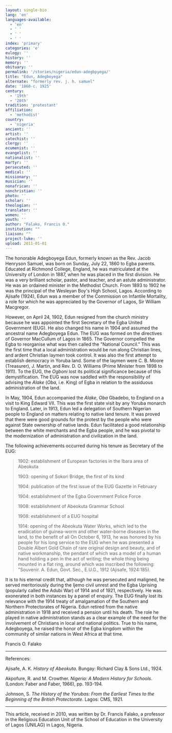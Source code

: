 ```yaml
---
layout: single-bio
lang: 'en'
languages-available:
  - 'en'
  - ' '
  - ' '
  - ' '
index: 'primary'
categories: 'e'
eulogy: ''
history: ''
memory: ''
obituary: ''
permalink: '/stories/nigeria/edun-adegbpyega/'
title: "Edun, Adegboyega"
alternate: "formerly rev. j. h. samuel"
date: '1860-c. 1925'
century:
  - '19th'
  - '20th'
tradition: 'protestant'
affiliation:
  - 'methodist'
country:
  - 'nigeria'
ancient: ''
artist: ''
catechist: ''
clergy: ''
ecumenist: ''
evangelist: ''
nationalist: ''
martyr: ''
persecuted: ''
medical: ''
missionary: ''
musician: ''
nonafrican: ''
nonchristian: ''
photo: ''
scholar: ''
theologian: ''
translator: ''
women: ''
youth: ''
author: "Falako, Francis O."
institution: ""
liaison: ""
project-luke: ''
upload: 2011-01-01
---
```




The honorable Adegboyega Edun, formerly known as the Rev. Jacob Henryson Samuel, was born on Sunday, July 22, 1860 to Egba parents. Educated at Richmond College, England, he was matriculated at the University of London in 1887, when he was placed in the first division. He was a very brilliant scholar, pastor, and teacher, and an astute administrator. He was an ordained minister in the Methodist Church. From 1893 to 1902 he was the principal of the Wesleyan Boy's High School, Lagos. According to Ajisafe (1924), Edun was a member of the Commission on Infantile Mortality, a role for which he was appreciated by the Governor of Lagos, Sir William Macgregor.

However, on April 24, 1902, Edun resigned from the church ministry because he was appointed the first Secretary of the Egba United Government (EUG). He also changed his name in 1904 and assumed the ancestral name Adegboyega Edun. The EUG was formed on the directives of Governor MacCullum of Lagos in 1865. The Governor compelled the Egba to reorganise what was then called the "National Council." This was the first time that a local administration would be run along Christian lines, and ardent Christian laymen took control. It was also the first attempt to establish democracy in Yoruba land. Some of the laymen were C. B. Moore (Treasurer), J. Martin, and Rev. D. O. Williams (Prime Minister from 1898 to 1911). To the EUG, the *Ogboni* lost its political significance because of this demystification. The EUG was now saddled with the responsibility of advising the *Alake* (*Oba*, i.e. King) of Egba in relation to the assiduous administration of the land.

In May, 1904, Edun accompanied the *Alake*, *Oba* Gbadebo, to England on a visit to King Edward VII. This was the first state visit by any Yoruba monarch to England. Later, in 1913, Edun led a delegation of Southern Nigerian people to England on matters relating to native land tenure. It was proved that there were good grounds for the protest by the people who were against State ownership of native lands. Edun facilitated a good relationship between the white merchants and the Egba people, and he was pivotal to the modernization of administration and civilization in the land.

The following achievements occurred during his tenure as Secretary of the EUG:

> 1902: establishment of European factories in the Ibara area of Abeokuta
> 
> 1903: opening of Sokori Bridge, the first of its kind
> 
> 1904: publication of the first issue of the EUG Gazette in February
> 
> 1904: establishment of the Egba Government Police Force
> 
> 1908: establishment of Abeokuta Grammar School
> 
> 1908: establishment of a EUG hospital
> 
> 1914:  opening of the Abeokuta Water Works, which led to the eradication of guinea-worm and other water-borne diseases in the land, to the benefit of all
> On October 6, 1913, he was honored by his people for his long service to the EUG when he was presented a Double Albert Gold Chain of rare original design and beauty, and of native workmanship, the pendant of which was a model of a human hand holding a pen in the act of writing; the whole thing being mounted in a flat ring, around which was inscribed the following: "Souvenir. A. Edun, Govt. Sec., E.U.G., 1912 (Ajisafe, 1924:185).
> 

It is to his eternal credit that, although he was persecuted and maligned, he served meritoriously during the Ijemo civil unrest and the Egba Uprising (popularly called the Adubi War) of 1914 and of 1921, respectively. He was exonerated in both instances by a panel of enquiry. The EUG finally lost its relevance with the 1914 treaty of amalgamation of the Southern and Northern Protectorates of Nigeria. Edun retired from the native administration in 1918 and received a pension until his death. The role he played in native administration stands as a clear example of the need for the involvement of Christians in local and national politics. True to his name, Adegboyega, he raised the honor of the Egba kingdom within the community of similar nations in West Africa at that time.

Francis O. Falako

---

References:

Ajisafe, A. K.  *History of Abeokuta*. Bungay: Richard Clay & Sons Ltd., 1924.

Akpofure, R. and M. Crowther. *Nigeria: A Modern History for Schools*. (London: Faber and Faber, 1966), pp. 193-194.

Johnson, S. *The History of the Yorubas: From the Earliest Times to the Beginning of the British Protectorate*. Lagos: CMS, 1921.

---

This article, received in 2010, was written by Dr. Francis Falako, a professor in the Religious Education Unit of the School of Education in the University of Lagos (UNILAG) in Lagos, Nigeria.